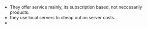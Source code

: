 - They offer service mainly, its subscription based, not neccesarily products.
- they use local servers to cheap out on server costs.
- 